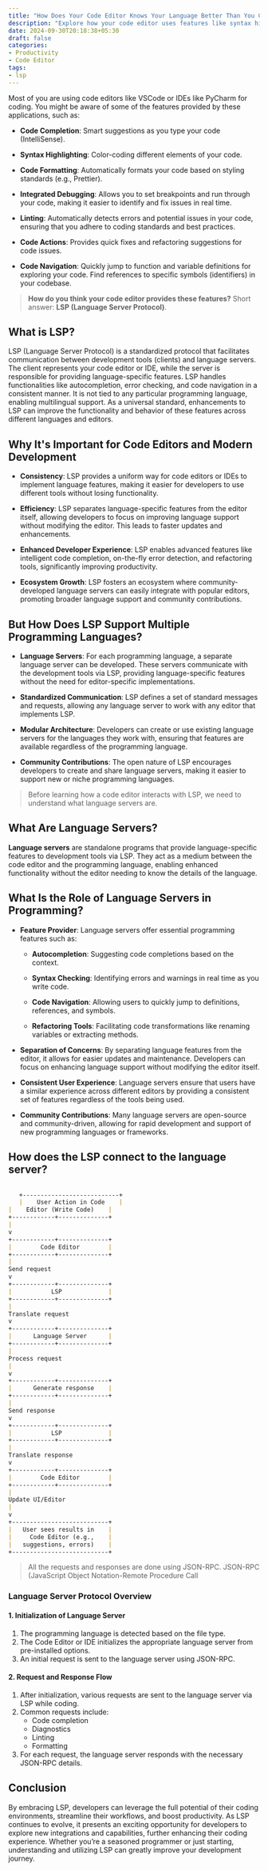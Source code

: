 ```yaml
---
title: "How Does Your Code Editor Knows Your Language Better Than You Could?"
description: "Explore how your code editor uses features like syntax highlighting, code completion, linting, and debugging to enhance coding efficiency and streamline workflows. These tools boost productivity, letting you focus on problem-solving instead of language details."
date: 2024-09-30T20:18:38+05:30
draft: false
categories:
- Productivity
- Code Editor
tags:
- lsp
---
```

Most of you are using code editors like VSCode or IDEs like PyCharm for coding.
You might be aware of some of the features provided by these applications, such as:

- **Code Completion**:
Smart suggestions as you type your code (IntelliSense).

- **Syntax Highlighting**:
Color-coding different elements of your code.

- **Code Formatting**:
Automatically formats your code based on styling standards (e.g., Prettier).

- **Integrated Debugging**:
Allows you to set breakpoints and run through your code, making it easier to identify and fix issues in real time.

- **Linting**:
Automatically detects errors and potential issues in your code, ensuring that you adhere to coding standards and best practices.

- **Code Actions**:
Provides quick fixes and refactoring suggestions for code issues.

- **Code Navigation**:
Quickly jump to function and variable definitions for exploring your code.
Find references to specific symbols (identifiers) in your codebase.

> **How do you think your code editor provides these features?**
> Short answer: **LSP (Language Server Protocol)**.

## What is LSP?

LSP (Language Server Protocol) is a standardized protocol that facilitates communication between development tools (clients) and language servers.
The client represents your code editor or IDE, while the server is responsible for providing language-specific features.
LSP handles functionalities like autocompletion, error checking, and code navigation in a consistent manner.
It is not tied to any particular programming language, enabling multilingual support.
As a universal standard, enhancements to LSP can improve the functionality and behavior of these features across different languages and editors.

## Why It's Important for Code Editors and Modern Development

- **Consistency**:
LSP provides a uniform way for code editors or IDEs to implement language features, making it easier for developers to use different tools without losing functionality.

- **Efficiency**:
LSP separates language-specific features from the editor itself, allowing developers to focus on improving language support without modifying the editor. This leads to faster updates and enhancements.

- **Enhanced Developer Experience**:
LSP enables advanced features like intelligent code completion, on-the-fly error detection, and refactoring tools, significantly improving productivity.

- **Ecosystem Growth**:
LSP fosters an ecosystem where community-developed language servers can easily integrate with popular editors, promoting broader language support and community contributions.

## But How Does LSP Support Multiple Programming Languages?

- **Language Servers**:
For each programming language, a separate language server can be developed.
These servers communicate with the development tools via LSP, providing language-specific features without the need for editor-specific implementations.

- **Standardized Communication**:
LSP defines a set of standard messages and requests, allowing any language server to work with any editor that implements LSP.

- **Modular Architecture**:
Developers can create or use existing language servers for the languages they work with, ensuring that features are available regardless of the programming language.

- **Community Contributions**:
The open nature of LSP encourages developers to create and share language servers, making it easier to support new or niche programming languages.

> Before learning how a code editor interacts with LSP, we need to understand what language servers are.

## What Are Language Servers?

**Language servers** are standalone programs that provide language-specific features to development tools via LSP.
They act as a medium between the code editor and the programming language, enabling enhanced functionality without the editor needing to know the details of the language.

## What Is the Role of Language Servers in Programming?

- **Feature Provider**:
Language servers offer essential programming features such as:

  - **Autocompletion**:
  Suggesting code completions based on the context.

  - **Syntax Checking**:
  Identifying errors and warnings in real time as you write code.

  - **Code Navigation**:
  Allowing users to quickly jump to definitions, references, and symbols.

  - **Refactoring Tools**:
  Facilitating code transformations like renaming variables or extracting methods.

- **Separation of Concerns**:
By separating language features from the editor, it allows for easier updates and maintenance.
Developers can focus on enhancing language support without modifying the editor itself.

- **Consistent User Experience**:
Language servers ensure that users have a similar experience across different editors by providing a consistent set of features regardless of the tools being used.

- **Community Contributions**:
Many language servers are open-source and community-driven, allowing for rapid development and support of new programming languages or frameworks.

## How does the LSP connect to the language server?

```markdown

   +---------------------------+
   |    User Action in Code    |
|    Editor (Write Code)    |
+------------+--------------+
|
v
+------------+--------------+
|        Code Editor        |
+------------+--------------+
|
Send request
v
+------------+--------------+
|           LSP             |
+------------+--------------+
|
Translate request
v
+------------+--------------+
|      Language Server      |
+------------+--------------+
|
Process request
|
v
+------------+--------------+
|      Generate response    |
+------------+--------------+
|
Send response
v
+------------+--------------+
|           LSP             |
+------------+--------------+
|
Translate response
v
+------------+--------------+
|        Code Editor        |
+------------+--------------+
|
Update UI/Editor
|
v
+---------------------------+
|   User sees results in    |
|     Code Editor (e.g.,    |
|   suggestions, errors)    |
+---------------------------+
```

> All the requests and responses are done using JSON-RPC.
> JSON-RPC (JavaScript Object Notation-Remote Procedure Call

### Language Server Protocol Overview

#### 1. Initialization of Language Server

1. The programming language is detected based on the file type.
2. The Code Editor or IDE initializes the appropriate language server from pre-installed options.
3. An initial request is sent to the language server using JSON-RPC.

#### 2. Request and Response Flow

1. After initialization, various requests are sent to the language server via LSP while coding.
2. Common requests include:
   - Code completion
   - Diagnostics
   - Linting
   - Formatting
3. For each request, the language server responds with the necessary JSON-RPC details.

## Conclusion

By embracing LSP, developers can leverage the full potential of their coding environments, streamline their workflows, and boost productivity.
As LSP continues to evolve, it presents an exciting opportunity for developers to explore new integrations and capabilities, further enhancing their coding experience.
Whether you’re a seasoned programmer or just starting, understanding and utilizing LSP can greatly improve your development journey.
